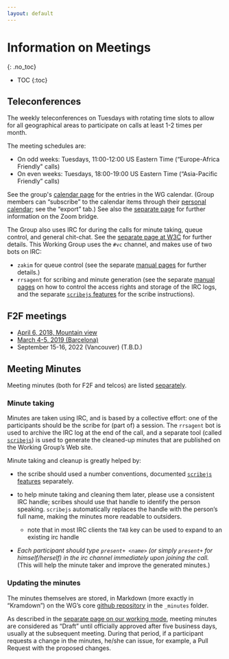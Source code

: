```yaml
---
layout: default
---
```


# Information on Meetings
{: .no_toc}

* TOC
{:toc}

## Teleconferences

The weekly teleconferences on Tuesdays with rotating time slots to allow for all geographical areas to participate on calls at least 1-2 times per month.
<!-- See the (member only) [notification](https://lists.w3.org/Archives/Member/member-did-wg/2020Apr/0007.html) for the details.  --> 
The meeting schedules are:

* On odd weeks: Tuesdays, 11:00-12:00 US Eastern Time (“Europe-Africa Friendly" calls)
* On even weeks: Tuesdays, 18:00-19:00 US Eastern Time (“Asia-Pacific Friendly” calls)

See the group's [calendar page](https://www.w3.org/groups/wg/vc/calendar) for the entries in the WG calendar. (Group members can “subscribe” to the calendar items through their [personal calendar](https://www.w3.org/users/myprofile/calendar); see the “export” tab.)
See also the [separate page](./zoom) for further information on the Zoom bridge.

The Group also uses IRC for during the calls for minute taking, queue control, and general chit-chat. See the [separate page at W3C](https://www.w3.org/Project/IRC/) for further details. This Working Group uses the `#vc` channel, and makes use of two bots on IRC:

* `zakim` for queue control (see the separate [manual pages](https://www.w3.org/2001/12/zakim-irc-bot.html) for  further details.)
* `rrsagent` for scribing and minute generation (see the separate [manual pages](https://www.w3.org/2002/03/RRSAgent) on how to control the access rights and storage of the IRC logs, and the separate [`scribejs` features](https://github.com/w3c/scribejs/blob/master/features.md) for the scribe instructions).


## F2F meetings

* [April 6, 2018, Mountain view](F2F/201804f2f.md)
* [March 4-5, 2019 (Barcelona)](F2F/Barcelona.md)
* September 15-16, 2022 (Vancouver) (T.B.D.)

## Meeting Minutes

Meeting minutes (both for F2F and telcos) are listed [separately](./Minutes/).

### Minute taking

Minutes are taken using IRC, and is based by a collective effort: one of the participants should be the scribe for (part of) a session. The `rrsagent` bot is used to archive the IRC log at the end of the call, and a separate tool (called [`scribejs`](https://github.com/w3c/scribejs/)) is used to generate the cleaned-up minutes that are published on the Working Group’s Web site.

Minute taking and cleanup is greatly helped by:

* the scribe should used a number conventions, documented [`scribejs` features](https://github.com/w3c/scribejs/blob/master/features.md) separately.
* to help minute taking and cleaning them later, please use a consistent IRC handle; scribes should use that handle to identify the person speaking. `scribejs` automatically replaces the handle with the person’s full name, making the minutes more readable to outsiders.
    * note that in most IRC clients the `TAB` key can be used to expand to an existing irc handle

* *Each participant should type `present+ <name>` (or simply `present+` for himself/herself) in the irc channel immediately upon joining the call.* (This will help the minute taker and improve the generated minutes.)

### Updating the minutes

The minutes themselves are stored, in Markdown (more exactly in “Kramdown”) on the WG’s core [github repository](https://github.com/w3c/did-wg) in the `_minutes` folder.

As described in the [separate page on our working mode](../WorkMode/index#telco), meeting minutes are considered as “Draft” until officially approved after five business days, usually at the subsequent meeting. During that period, if a participant requests a change in the minutes, he/she can issue, for example, a Pull Request with the proposed changes.
